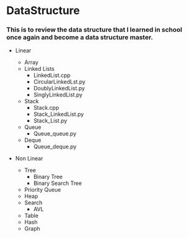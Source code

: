 # DataStructure

### This is to review the data structure that I learned in school once again and become a data structure master.

- Linear 
    - Array
    - Linked Lists
        - LinkedList.cpp
        - CircularLinkedLst.py
        - DoublyLinkedList.py
        - SinglyLinkedList.py
    - Stack
        - Stack.cpp
        - Stack_LinkedList.py
        - Stack_List.py
    - Queue
        - Queue_queue.py
    - Deque
        - Queue_deque.py

- Non Linear
    - Tree
        - Binary Tree
        - Binary Search Tree
    - Priority Queue
    - Heap
    - Search
        - AVL
    - Table
    - Hash
    - Graph